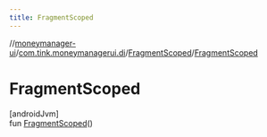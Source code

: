 ```yaml
---
title: FragmentScoped
---
```

//[moneymanager-ui](../../../index.html)/[com.tink.moneymanagerui.di](../index.html)/[FragmentScoped](index.html)/[FragmentScoped](-fragment-scoped.html)



# FragmentScoped



[androidJvm]\
fun [FragmentScoped](-fragment-scoped.html)()




